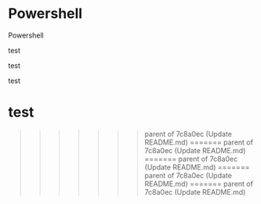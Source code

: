 # Powershell
Powershell



test

test

test

test
=======
>>>>>>> parent of 7c8a0ec (Update README.md)
=======
>>>>>>> parent of 7c8a0ec (Update README.md)
=======
>>>>>>> parent of 7c8a0ec (Update README.md)
=======
>>>>>>> parent of 7c8a0ec (Update README.md)
=======
>>>>>>> parent of 7c8a0ec (Update README.md)
